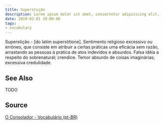 ```yaml
---
title: Superstição
description: Lorem ipsum dolor sit amet, consectetur adipisicing elit, sed do eiusmod tempor incididunt ut labore et dolore magna aliqua.  TODO
date: 2019-02-01 19:00:00
tags:
- vocabulary
---
```


Superstição - [do latim superstitione]. Sentimento religioso excessivo ou errôneo, que consiste em atribuir a certas práticas uma eficácia sem razão, arrastando as pessoas à prática de atos indevidos e absurdos. Falsa idéia a respeito do sobrenatural; crendice. Temor absurdo de coisas imaginárias; excessiva credulidade. 

## See Also
TODO

## Source
[O Consolador - Vocabulário (pt-BR)](http://www.oconsolador.com.br/linkfixo/vocabulario/principal.html)
